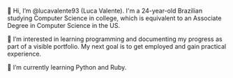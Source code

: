👋 Hi, I’m @lucavalente93 (Luca Valente). I'm a 24-year-old Brazilian studying Computer Science in college, which is equivalent to an Associate Degree in Computer Science in the US.

👀 I’m interested in learning programming and documenting my progress as part of a visible portfolio. My next goal is to get employed and gain practical experience.

🌱 I’m currently learning Python and Ruby.

<!---
lucavalente93/lucavalente93 is a ✨ special ✨ repository because its `README.md` (this file) appears on your GitHub profile.
You can click the Preview link to take a look at your changes.
--->
